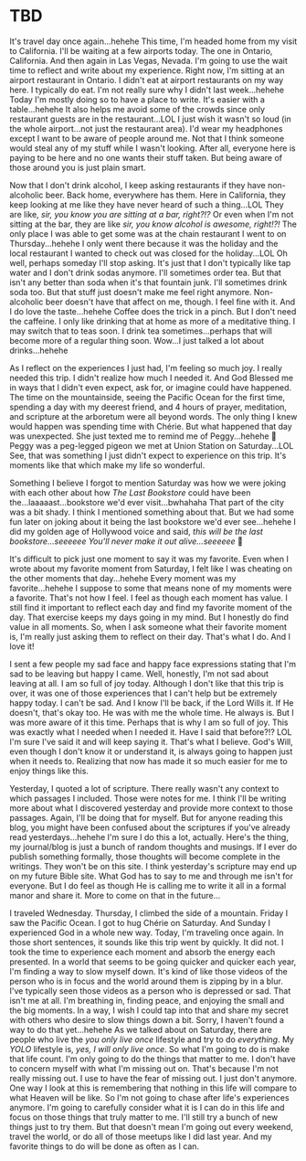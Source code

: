 # TBD

It's travel day once again...hehehe This time, I'm headed home from my visit to California. I'll be waiting at a few airports today. The one in Ontario, California. And then again in Las Vegas, Nevada. I'm going to use the wait time to reflect and write about my experience. Right now, I'm sitting at an airport restaurant in Ontario. I didn't eat at airport restaurants on my way here. I typically do eat. I'm not really sure why I didn't last week...hehehe Today I'm mostly doing so to have a place to write. It's easier with a table...hehehe It also helps me avoid some of the crowds since only restaurant guests are in the restaurant...LOL I just wish it wasn't so loud (in the whole airport...not just the restaurant area). I'd wear my headphones except I want to be aware of people around me. Not that I think someone would steal any of my stuff while I wasn't looking. After all, everyone here is paying to be here and no one wants their stuff taken. But being aware of those around you is just plain smart.

Now that I don't drink alcohol, I keep asking restaurants if they have non-alcoholic beer. Back home, everywhere has them. Here in California, they keep looking at me like they have never heard of such a thing...LOL They are like, *sir, you know you are sitting at a bar, right?!?* Or even when I'm not sitting at the bar, they are like *sir, you know alcohol is awesome, right!?!* The only place I was able to get some was at the chain restaurant I went to on Thursday...hehehe I only went there because it was the holiday and the local restaurant I wanted to check out was closed for the holiday...LOL Oh well, perhaps someday I'll stop asking. It's just that I don't typically like tap water and I don't drink sodas anymore. I'll sometimes order tea. But that isn't any better than soda when it's that fountain junk. I'll sometimes drink soda too. But that stuff just doesn't make me feel right anymore. Non-alcoholic beer doesn't have that affect on me, though. I feel fine with it. And I do love the taste...hehehe Coffee does the trick in a pinch. But I don't need the caffeine. I only like drinking that at home as more of a meditative thing. I may switch that to teas soon. I drink tea sometimes...perhaps that will become more of a regular thing soon. Wow...I just talked a lot about drinks...hehehe

As I reflect on the experiences I just had, I'm feeling so much joy. I really needed this trip. I didn't realize how much I needed it. And God Blessed me in ways that I didn't even expect, ask for, or imagine could have happened. The time on the mountainside, seeing the Pacific Ocean for the first time, spending a day with my deerest friend, and 4 hours of prayer, meditation, and scripture at the arboretum were all beyond words. The only thing I knew would happen was spending time with Chérie. But what happened that day was unexpected. She just texted me to remind me of Peggy...hehehe 🤭 Peggy was a peg-legged pigeon we met at Union Station on Saturday...LOL See, that was something I just didn't expect to experience on this trip. It's moments like that which make my life so wonderful.

Something I believe I forgot to mention Saturday was how we were joking with each other about how *The Last Bookstore* could have been the...laaaaast...bookstore we'd ever visit...bwhahaha That part of the city was a bit shady. I think I mentioned something about that. But we had some fun later on joking about it being the last bookstore we'd ever see...hehehe I did my golden age of Hollywood voice and said, *this will be the last bookstore...seeeeee You'll never make it out alive...seeeeee* 🤭

It's difficult to pick just one moment to say it was my favorite. Even when I wrote about my favorite moment from Saturday, I felt like I was cheating on the other moments that day...hehehe Every moment was my favorite...hehehe I suppose to some that means none of my moments were a favorite. That's not how I feel. I feel as though each moment has value. I still find it important to reflect each day and find my favorite moment of the day. That exercise keeps my days going in my mind. But I honestly do find value in all moments. So, when I ask someone what their favorite moment is, I'm really just asking them to reflect on their day. That's what I do. And I love it!

I sent a few people my sad face and happy face expressions stating that I'm sad to be leaving but happy I came. Well, honestly, I'm not sad about leaving at all. I am so full of joy today. Although I don't like that this trip is over, it was one of those experiences that I can't help but be extremely happy today. I can't be sad. And I know I'll be back, if the Lord Wills it. If He doesn't, that's okay too. He was with me the whole time. He always is. But I was more aware of it this time. Perhaps that is why I am so full of joy. This was exactly what I needed when I needed it. Have I said that before?!? LOL I'm sure I've said it and will keep saying it. That's what I believe. God's Will, even though I don't know it or understand it, is always going to happen just when it needs to. Realizing that now has made it so much easier for me to enjoy things like this.

Yesterday, I quoted a lot of scripture. There really wasn't any context to which passages I included. Those were notes for me. I think I'll be writing more about what I discovered yesterday and provide more context to those passages. Again, I'll be doing that for myself. But for anyone reading this blog, you might have been confused about the scriptures if you've already read yesterdays...hehehe I'm sure I do this a lot, actually. Here's the thing, my journal/blog is just a bunch of random thoughts and musings. If I ever do publish something formally, those thoughts will become complete in the writings. They won't be on this site. I think yesterday's scripture may end up on my future Bible site. What God has to say to me and through me isn't for everyone. But I do feel as though He is calling me to write it all in a formal manor and share it. More to come on that in the future...

I traveled Wednesday. Thursday, I climbed the side of a mountain. Friday I saw the Pacific Ocean. I got to hug Chérie on Saturday. And Sunday I experienced God in a whole new way. Today, I'm traveling once again. In those short sentences, it sounds like this trip went by quickly. It did not. I took the time to experience each moment and absorb the energy each presented. In a world that seems to be going quicker and quicker each year, I'm finding a way to slow myself down. It's kind of like those videos of the person who is in focus and the world around them is zipping by in a blur. I've typically seen those videos as a person who is depressed or sad. That isn't me at all. I'm breathing in, finding peace, and enjoying the small and the big moments. In a way, I wish I could tap into that and share my secret with others who desire to slow things down a bit. Sorry, I haven't found a way to do that yet...hehehe As we talked about on Saturday, there are people who live the *you only live once* lifestyle and try to do *everything*. My *YOLO* lifestyle is, *yes, I will only live once*. So what I'm going to do is make that life count. I'm only going to do the things that matter to me. I don't have to concern myself with what I'm missing out on. That's because I'm not really missing out. I use to have the fear of missing out. I just don't anymore. One way I look at this is remembering that nothing in this life will compare to what Heaven will be like. So I'm not going to chase after life's experiences anymore. I'm going to carefully consider what it is I can do in this life and focus on those things that truly matter to me. I'll still try a bunch of new things just to try them. But that doesn't mean I'm going out every weekend, travel the world, or do all of those meetups like I did last year. And my favorite things to do will be done as often as I can.

